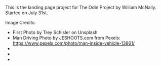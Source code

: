 This is the landing page project for The Odin Project by William McNally. Started on July 31st. 

Image Credits: 
- First Photo by Trey Schisler on Unsplash
- Man Driving Photo by JESHOOTS.com from Pexels: https://www.pexels.com/photo/man-inside-vehicle-13861/
-
-
-
